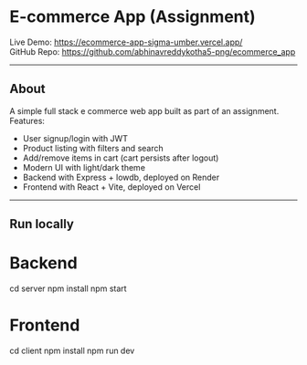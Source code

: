 # E-commerce App (Assignment)

Live Demo: https://ecommerce-app-sigma-umber.vercel.app/  
GitHub Repo: https://github.com/abhinavreddykotha5-png/ecommerce_app  

---

## About
A simple full stack e commerce web app built as part of an assignment.  
Features:
- User signup/login with JWT
- Product listing with filters and search
- Add/remove items in cart (cart persists after logout)
- Modern UI with light/dark theme
- Backend with Express + lowdb, deployed on Render
- Frontend with React + Vite, deployed on Vercel

---

## Run locally
# Backend
cd server
npm install
npm start

# Frontend
cd client
npm install
npm run dev
